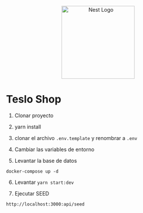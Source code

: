 <p align="center">
  <a href="http://nestjs.com/" target="blank"><img src="https://nestjs.com/img/logo-small.svg" width="200" alt="Nest Logo" /></a>
</p>


# Teslo Shop

1. Clonar proyecto

2. yarn install

3. clonar el archivo ```.env.template``` y renombrar a ```.env```

4. Cambiar las variables de entorno
5. Levantar la base de datos

```
docker-compose up -d
```
6. Levantar ```yarn start:dev```

7. Ejecutar SEED

```
http://localhost:3000:api/seed
```
